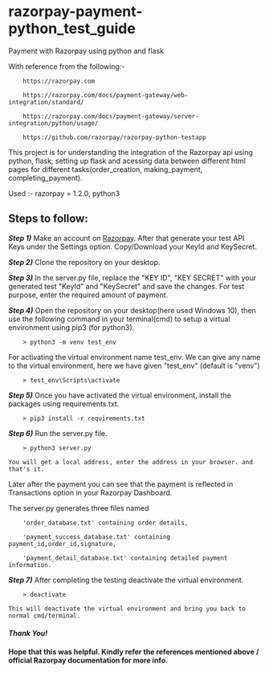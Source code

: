 # razorpay-payment-python_test_guide
Payment with Razorpay using python and flask

With reference from the following:-

		https://razorpay.com

		https://razorpay.com/docs/payment-gateway/web-integration/standard/   

		https://razorpay.com/docs/payment-gateway/server-integration/python/usage/

		https://github.com/razorpay/razorpay-python-testapp


This project is for understanding the integration of the Razorpay api using python, flask; setting up flask and acessing data between different html pages for different tasks(order_creation, making_payment, completing_payment). 

Used :- razorpay = 1.2.0, python3

## Steps to follow:

***Step 1)*** Make an account on [Razorpay](https://dashboard.razorpay.com/?utm_expid=.zXHqVB47Rw6qUb6ych9wOQ.0&utm_referrer=https%3A%2F%2Fdashboard.razorpay.com%2F#/access/signup).
		After that generate your test API Keys under the Settings option. Copy/Download your KeyId and KeySecret.  


***Step 2)*** Clone the repository on your desktop.


***Step 3)*** In the server.py file, replace the "KEY ID", "KEY SECRET" with your generated test "KeyId" and "KeySecret" and save the changes. For test purpose, enter the required amount of payment.


***Step 4)*** Open the repository on your desktop(here used Windows 10), then use the following command in your terminal(cmd) to setup a virtual environment using pip3 (for python3).

		> python3 -m venv test_env

For activating the virtual environment name test_env. We can give any name to the virtual environment, here we have given "test_env" (default is "venv")

		> test_env\Scripts\activate
			
			
***Step 5)*** Once you have activated the virtual environment, install the packages using requirements.txt.
			
		> pip3 install -r requirements.txt
			

***Step 6)*** Run the server.py file.

		> python3 server.py
				
	You will get a local address, enter the address in your browser. and that's it.

Later after the payment you can see that the payment is reflected in Transactions option in your Razorpay Dashboard.
			
			
The server.py generates three files named 

		'order_database.txt' containing order details,

		'payment_success_database.txt' containing payment_id,order_id,signature,

		'payment_detail_database.txt' containing detailed payment information.
		
		
***Step 7)*** After completing the testing deactivate the virtual environment.

		> deactivate
			
	This will deactivate the virtual environment and bring you back to normal cmd/terminal.


#### *Thank You!*
#### Hope that this was helpful. Kindly refer the references mentioned above / official Razorpay documentation for more info.
